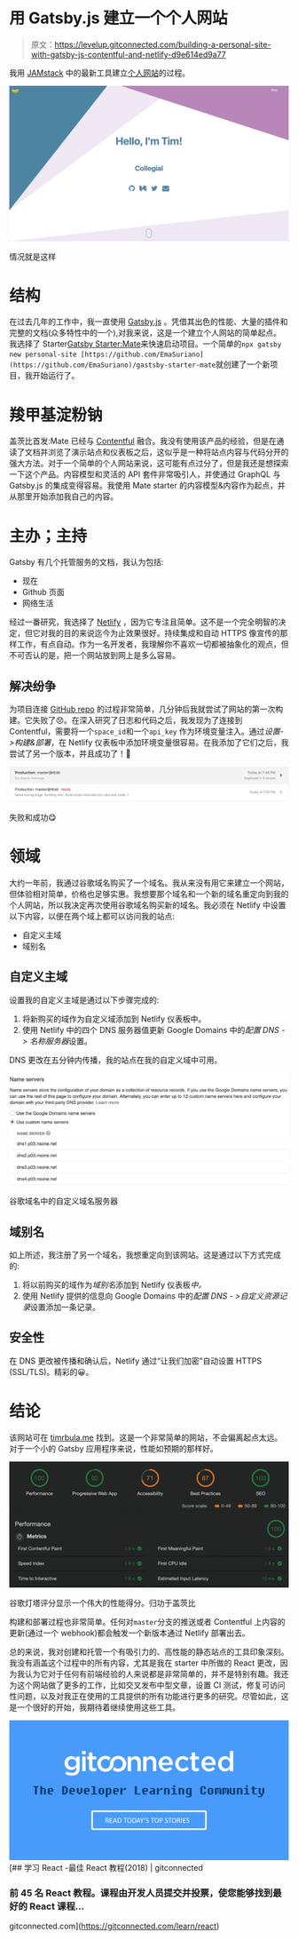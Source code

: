 # 用 Gatsby.js 建立一个个人网站

> 原文：<https://levelup.gitconnected.com/building-a-personal-site-with-gatsby-js-contentful-and-netlify-d9e614ed9a77>

我用 [JAMstack](https://jamstack.org/) 中的最新工具建立[个人网站](https://timrbula.me)的过程。

![](img/71fc7c0637dde519df73f834b316f797.png)

情况就是这样

# 结构

在过去几年的工作中，我一直使用 [Gatsby.js](https://www.gatsbyjs.org/) 。凭借其出色的性能、大量的插件和完整的文档(众多特性中的一个),对我来说，这是一个建立个人网站的简单起点。我选择了 Starter[Gatsby Starter:Mate](https://github.com/EmaSuriano/gatsby-starter-mate)来快速启动项目。一个简单的`npx gatsby new personal-site [https://github.com/EmaSuriano](https://github.com/EmaSuriano)/gastsby-starter-mate`就创建了一个新项目，我开始运行了。

# 羧甲基淀粉钠

盖茨比首发:Mate 已经与 [Contentful](http://www.contentful.com) 融合。我没有使用该产品的经验，但是在通读了文档并浏览了演示站点和仪表板之后，这似乎是一种将站点内容与代码分开的强大方法。对于一个简单的个人网站来说，这可能有点过分了，但是我还是想探索一下这个产品。内容模型和灵活的 API 套件非常吸引人，并使通过 GraphQL 与 Gatsby.js 的集成变得容易。我使用 Mate starter 的内容模型&内容作为起点，并从那里开始添加我自己的内容。

# 主办；主持

Gatsby 有几个托管服务的文档，我认为包括:

*   现在
*   Github 页面
*   网络生活

经过一番研究，我选择了 [Netlify](https://www.netlify.com/) ，因为它专注且简单。这不是一个完全明智的决定，但它对我的目的来说迄今为止效果很好。持续集成和自动 HTTPS 像宣传的那样工作，有点自动。作为一名开发者，我理解你不喜欢一切都被抽象化的观点，但不可否认的是，把一个网站放到网上是多么容易。

## 解决纷争

为项目连接 [GitHub repo](https://github.com/timrbula/personal-site) 的过程非常简单，几分钟后我就尝试了网站的第一次构建。它失败了😞。在深入研究了日志和代码之后，我发现为了连接到 Contentful，需要将一个`space_id`和一个`api_key` 作为环境变量注入。通过*设置- >构建&部署*，在 Netlify 仪表板中添加环境变量很容易。在我添加了它们之后，我尝试了另一个版本，并且成功了！💚

![](img/09168c88a81edf788c0f38c0032bc8cf.png)

失败和成功😋

# 领域

大约一年前，我通过谷歌域名购买了一个域名。我从来没有用它来建立一个网站，但体验相对简单，价格也足够实惠。我想要那个域名和一个新的域名重定向到我的个人网站，所以我决定再次使用谷歌域名购买新的域名。我必须在 Netlify 中设置以下内容，以便在两个域上都可以访问我的站点:

*   自定义主域
*   域别名

## 自定义主域

设置我的自定义主域是通过以下步骤完成的:

1.  将新购买的域作为自定义域添加到 Netlify 仪表板中。
2.  使用 Netlify 中的四个 DNS 服务器值更新 Google Domains 中的*配置 DNS - >* *名称服务器*设置。

DNS 更改在五分钟内传播，我的站点在我的自定义域中可用。

![](img/3d6837080ccbed7e2ff26eaf694ac40c.png)

谷歌域名中的自定义域名服务器

## 域别名

如上所述，我注册了另一个域名，我想重定向到该网站。这是通过以下方式完成的:

1.  将以前购买的域作为*域别名*添加到 Netlify 仪表板*中。*
2.  使用 Netlify 提供的信息向 Google Domains 中的*配置 DNS - >自定义资源记录*设置添加一条记录。

## 安全性

在 DNS 更改被传播和确认后，Netlify 通过“让我们加密”自动设置 HTTPS (SSL/TLS)。精彩的😀。

# 结论

该网站可在 [timrbula.me](https://timrbula.me/) 找到。这是一个非常简单的网站，不会偏离起点太远。对于一个小的 Gatsby 应用程序来说，性能如预期的那样好。

![](img/5dbda5fbdfcc965cd9f724cb633255b8.png)

谷歌灯塔评分显示一个伟大的性能得分。归功于盖茨比

构建和部署过程也非常简单。任何对`master`分支的推送或者 Contentful 上内容的更新(通过一个 webhook)都会触发一个新版本通过 Netlify 部署出去。

总的来说，我对创建和托管一个有吸引力的、高性能的静态站点的工具印象深刻。我没有涵盖这个过程中的所有内容，尤其是我在 starter 中所做的 React 更改，因为我认为它对于任何有前端经验的人来说都是非常简单的，并不是特别有趣。我还为这个网站做了更多的工作，比如交叉发布中型文章，设置 CI 测试，修复可访问性问题，以及对我正在使用的工具提供的所有功能进行更多的研究。尽管如此，这是一个很好的开始，我期待着继续使用这些工具。

[![](img/439094b9a664ef0239afbc4565c6ca49.png)](https://levelup.gitconnected.com/)[](https://gitconnected.com/learn/react) [## 学习 React -最佳 React 教程(2018) | gitconnected

### 前 45 名 React 教程。课程由开发人员提交并投票，使您能够找到最好的 React 课程…

gitconnected.com](https://gitconnected.com/learn/react)